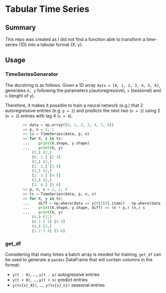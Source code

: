 # Tabular Time Series

## Summary

This repo was created as I did not find a function able to transform a time-series (1D) into a tabular format (X, y).

## Usage

### TimeSeriesGenerator

The docstring is as follows. Given a 1D array `data = [0, 1, 2, 3, 4, 5, 6]`, generates `X, y` following the parameters `p`(autoregressive), `s` (seasonal) and `n` (lenght of y).

Therefore, it makes it possible to train a neural network (e.g.) that 2 autoregressive entries (e.g. `p = 2`) and predicts the next two (`n = 2`) using 2 (`n = 2`) entries with lag 4 (`s = 4`).

```python
        >> data = np.array([0, 1, 2, 3, 4, 5, 6])
        >> p, n = 2, 2
        >> ts = TimeSeries(data, p, n)
        >> for X, y in ts:
        ...    print(X.shape, y.shape)
        ...    print(X, y)
            (2,) (2,)
            [0. 1.] [2 3]
            (2,) (2,)
            [1. 2.] [3 4]
            (2,) (2,)
            [2. 3.] [4 5]
            (2,) (2,)
            [3. 4.] [5 6]
        >> p, n, s = 2, 2, 4
        >> ts = TimeSeries(data, p, n, s)
        >> for X, y in ts:
        ...    diff = np.where(data == y[0])[0].item() - np.where(data == X[0])[0].item()
        ...    print(X.shape, y.shape, diff) == (n + p,) (n,) s
        ...    print(X, y)
            (4,) (2,)
            [0 1 2 3] [4 5]
            (4,) (2,)
            [1 2 3 4] [5 6]
```

### get_df

Considering that many times a batch array is needed for training, `get_df` can be used to generate a `pandas` DataFrame that will contain columns in the format:

- `y(t - 0)`, ..., `y(t - p)` autogressive entries
- `y(t + 0)`, ..., `y(t + n)` predict entries
- `y(ts{s}_0})`, ..., `y(ts{s}_n})` seasonal entries
